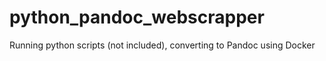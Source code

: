 # python_pandoc_webscrapper
Running python scripts (not included), converting to Pandoc using Docker
